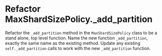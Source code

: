 # Refactor MaxShardSizePolicy._add_partition

Refactor the `_add_partition` method in the `MaxShardSizePolicy` class to be a stand alone, top level function.
Name the new function `_add_partition`, exactly the same name as the existing method.
Update any existing `self._add_partition` calls to work with the new `_add_partition` function.
